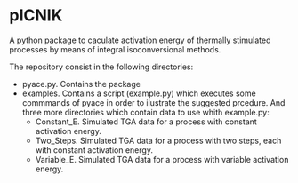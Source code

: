 # pICNIK

A python package to caculate activation energy of thermally stimulated processes by means of integral isoconversional methods.

The repository consist in the following directories:
- pyace.py. Contains the package
- examples. Contains a script (example.py) which executes some commmands of pyace in order to ilustrate the suggested prcedure. And three more directories which contain data to use whith example.py:
    - Constant_E. Simulated TGA data for a process with constant activation energy.
    - Two_Steps. Simulated TGA data for a process with two steps, each with constant activation energy.
    - Variable_E. Simulated TGA data for a process with variable activation energy.
